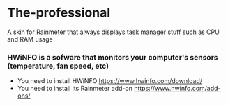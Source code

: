 # The-professional
A skin for Rainmeter that always displays task manager stuff such as CPU and RAM usage

### HWiNFO is a sofware that monitors your computer's sensors (temperature, fan speed, etc)
- You need to install HWiNFO https://www.hwinfo.com/download/
- You need to install its Rainmeter add-on https://www.hwinfo.com/add-ons/
